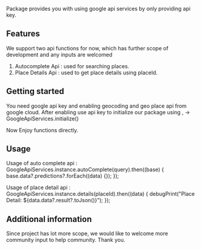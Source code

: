 <!--
This README describes the package. If you publish this package to pub.dev,
this README's contents appear on the landing page for your package.

For information about how to write a good package README, see the guide for
[writing package pages](https://dart.dev/guides/libraries/writing-package-pages).

For general information about developing packages, see the Dart guide for
[creating packages](https://dart.dev/guides/libraries/create-library-packages)
and the Flutter guide for
[developing packages and plugins](https://flutter.dev/developing-packages).
-->

Package provides you with using google api services by only providing api key.

## Features
We support two api functions for now, which has further scope of development and any inputs are welcomed
1. Autocomplete Api : used for searching places.
2. Place Details Api : used to get place details using placeId.

## Getting started
You need google api key and enabling geocoding and geo place api from google cloud.
After enabling use api key to initialize our package using ,
 -> GoogleApiServices.initialize(<your key>)

Now Enjoy functions directly.

## Usage
Usage of auto complete api :
GoogleApiServices.instance.autoComplete(query).then((base) {
base.data?.predictions?.forEach((data) {});
});

Usage of place detail api :
GoogleApiServices.instance.details(placeId).then((data) {
debugPrint("Place Detail: ${data.data?.result?.toJson()}");
});

## Additional information
Since project has lot more scope, we would like to welcome more community input to help community.
Thank you.
